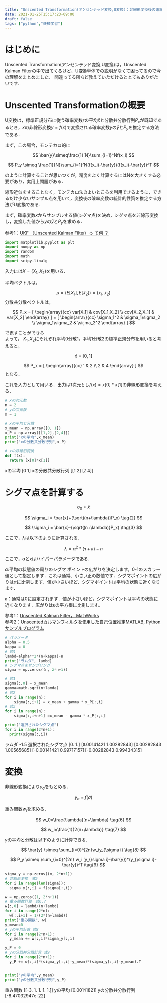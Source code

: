 ```yaml
---
title: "Unscented Transformation(アンセンテッド変換,U変換)：非線形変換後の確率変数の推定"
date: 2021-01-25T15:17:23+09:00
draft: false
tags: ["python","機械学習"] 
---
```

<!--more-->

# はじめに
Unscented Transformation(アンセンテッド変換,U変換)は，Unscented Kalman Filterの中で出てくるけど，U変換単体での説明がなくて困ってるので今の理解をまとめました．
間違ってる所など教えていただけるととてもありがたいです．

# Unscented Transformationの概要
U変換は，標準正規分布に従う確率変数$x$の平均$\bar{x}$と分散共分散行列$P_x$が既知であるとき，$x$の非線形変換$y=f(x)$で変換される確率変数$y$の$\bar{y}$と$P_y$を推定する方法である．

まず，この場合，モンテカロ的に

$$
\bar{y}\simeq\frac{1}{N}\sum_{i=1}^Nf(x_i)
$$

$$
P_y \simeq \frac{1}{N}\sum_{i=1}^N(f(x_i)-\bar{y})(f(x_i)-\bar{y})^T
$$

のように計算することが思いつくが，精度をよく計算するにはNを大きくする必要があり，実用上問題がある．

線形近似をすることなく，モンテカロ法のよいところを利用できるように，できるだけ少ないサンプル点を用いて，変換後の確率変数の統計的性質を推定する方法がU変換である．

まず，確率変数$x$からサンプルする値(シグマ点)を決め，シグマ点を非線形変換し，変換した値から$y$の$\bar{y}$と$P_y$を求める．

参考1：[UKF （Unscented Kalman Filter）っ て何 ？](https://www.jstage.jst.go.jp/article/isciesci/50/7/50_KJ00004329717/_pdf)

```python
import matplotlib.pyplot as plt
import numpy as np
import random
import math
import scipy.linalg
```
入力には$X=(X_1,X_2)$を用いる．  

平均ベクトルは，

$$
\mu=(E[X_1],E[X_2])=(\bar{x}_1,\bar{x}_2)
$$
分散共分散ベクトルは，

$$
P_x = [
    \begin{array}{cc}
      var[X_1] & cov[X_1,X_2] \\
      cov[X_2,X_1] & var[X_2]
    \end{array}
    ]
    = [
    \begin{array}{cc}
      \sigma_1^2 & \sigma_1\sigma_2 \\
      \sigma_1\sigma_2 & \sigma_2^2
    \end{array}
    ]
$$

で表すことができる．  
よって，  $X_1,X_2$にそれぞれ平均0分散1，平均1分散2の標準正規分布を用いると考えると，  

$$
\bar{x}=[0, 1]
$$

$$
P_x = [
    \begin{array}{cc}
      1 & 2 \\
      2 & 4
    \end{array}
    ]
$$
となる．

これを入力として用いる．出力は1次元とし$f(x)=x[0]*x[1]$の非線形変換を考える．

```python
# xの次元数
n = 2
# yの次元数
m = 1

# xの平均と分散
x_mean = np.array([0, 1])
x_P = np.array([[1,2],[2,4]])
print("xの平均",x_mean)
print("xの分散共分散行列",x_P)

# xの非線形変換
def f(x):
  return [x[0]*x[1]]
```
xの平均 [0 1]
xの分散共分散行列 [[1 2]
 [2 4]]

# シグマ点を計算する

$$
\sigma_0 = \bar{x} \tag{1}
$$

$$
\sigma_i = \bar{x}+(\sqrt{(n+\lambda)}P_x) \tag{2}
$$

$$
\sigma_i = \bar{x}-(\sqrt{(n+\lambda)}P_x) \tag{3}
$$

ここで，$\lambda$は以下のように計算される．  

$$
\lambda = \alpha^2*(n+\kappa)-n \tag{4}
$$

ここで，$\alpha$と$\kappa$はハイパーパラメータである．  
  
$\alpha$:平均の状態値の周りのシグマ ポイントの広がりを決定します。0-1のスカラー値として指定します．これは通常、小さい正の数値です．シグマポイントの広がりは$\alpha$に比例します．値が小さいほど、シグマポイントは平均の状態に近くなります．  

$\kappa$：通常は0に設定されます．値が小さいほど，シグマポイントは平均の状態に近くなります．広がりは$\kappa$の平方根に比例します。  

参考1：[Unscented Kalman Filter， MathWorks](https://jp.mathworks.com/help/control/ref/ukf_block.html)  
参考2：[Unscentedカルマンフィルタを使用した自己位置推定MATLAB, Pythonサンプルプログラム](https://myenigma.hatenablog.com/entry/20140614/1402731732)

```python
# パラメータ
alpha = 0.5
kappa = 0
# 式4
lambd=alpha**2*(n+kappa)-n
print("ラムダ", lambd)
# シグマ点をサンプリング
sigma = np.zeros((n, 2*n+1))

# 式1
sigma[:,0] = x_mean
gamma=math.sqrt(n+lamda)
# 式2
for i in range(n):
    sigma[:,i+1] = x_mean + gamma * x_P[:,i]
# 式3
for i in range(n):
    sigma[:,i+n+1] =x_mean - gamma * x_P[:,i]

print("選択されたシグマ点")
for i in range(2*n+1):
  print(sigma[:,i])
```
ラムダ -1.5
選択されたシグマ点
[0. 1.]
[0.00141421 1.00282843]
[0.00282843 1.00565685]
[-0.00141421  0.99717157]
[-0.00282843  0.99434315]

# 変換
非線形変換により$y_{\sigma}$をもとめる．  

$$
y_{\sigma}=f(\sigma) \tag{5}
$$

重み関数$w_i$を求める．  

$$
w_0=\frac{\lambda}{n+\lambda} \tag{6}
$$

$$
w_i=\frac{1}{2(n+\lambda)} \tag{7}
$$

$y$の平均と分散は以下のように計算できる．  

$$
\bar{y} \simeq \sum_{i=0}^{2n}w_iy_{\sigma i} \tag{8}
$$

$$
P_y \simeq \sum_{i=0}^{2n} w_i (y_{\sigma i}-\bar{y})*(y_{\sigma i}-\bar{y})^T \tag{9}
$$

```python
sigma_y = np.zeros((m, 2*n+1))
# 非線形変換　式5
for i in range(len(sigma)):
  sigma_y[:,i] = f(sigma[:,i])

w = np.zeros((1, 2*n+1))
# 重み関数計算　式6,7
w[:,0] = lambd/(n+lambd)
for i in range(2*n):
  w[:,i+1] = 1/(2*(n+lambd))
print("重み関数", w)
y_mean=0
# yの平均計算 式8
for i in range(2*n+1):
  y_mean += w[:,i]*sigma_y[:,i]

y_P = 0
# yの分散共分散計算 式9
for i in range(2*n+1):
  y_P += w[:,i]*(sigma_y[:,i]-y_mean)*(sigma_y[:,i]-y_mean).T


print("yの平均",y_mean)
print("yの分散共分散行列",y_P)
```
重み関数 [[-3.  1.  1.  1.  1.]]
yの平均 [0.00141821]
yの分散共分散行列 [-8.47032947e-22]